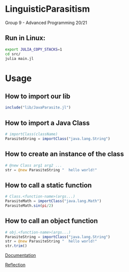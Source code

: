 # LinguisticParasitism
Group 9 - Advanced Programming 20/21

## Run in Linux:

```sh
export JULIA_COPY_STACKS=1
cd src/
julia main.jl
```

# Usage

## How to import our lib

```jl
include("lib/JavaParasite.jl")
```

## How to import a Java Class

```jl
# importClass(className)
ParasiteString = importClass("java.lang.String")
```

## How to create an instance of the class

```jl
# @new Class arg1 arg2 ...
str = @new ParasiteString "  hello world!"
```

## How to call a static function

```jl
# Class.<function-name>(args...)
ParasiteMath = importClass("java.lang.Math")
ParasiteMath.sin(pi/2)
```

## How to call an object function

```jl
# obj.<function-name>(args...)
ParasiteString = importClass("java.lang.String")
str = @new ParasiteString "  hello world!"
str.trim()
```

[Documentation](http://web.mit.edu/julia_v0.6.2/julia/share/doc/julia/html/en/index.html)

[Reflection](https://juliainterop.github.io/JavaCall.jl/reflection.html)